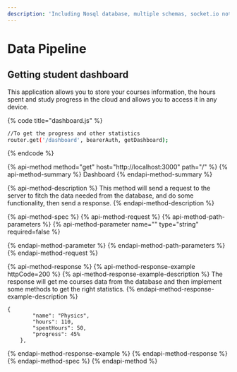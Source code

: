 ```yaml
---
description: 'Including Nosql database, multiple schemas, socket.io notification systems.'
---
```


# Data Pipeline
## Getting student dashboard

This application allows you to store your courses information, the hours spent and study progress in the cloud and allows you to access it in any device.

{% code title="dashboard.js" %}
```bash
//To get the progress and other statistics
router.get('/dashboard', bearerAuth, getDashboard);
```
{% endcode %}

{% api-method method="get" host="http://localhost:3000" path="/" %}
{% api-method-summary %}
Dashboard
{% endapi-method-summary %}

{% api-method-description %}
This method will send a request to the server to fitch the data needed from the database, and do some functionality, then send a response.
{% endapi-method-description %}

{% api-method-spec %}
{% api-method-request %}
{% api-method-path-parameters %}
{% api-method-parameter name="" type="string" required=false %}

{% endapi-method-parameter %}
{% endapi-method-path-parameters %}
{% endapi-method-request %}

{% api-method-response %}
{% api-method-response-example httpCode=200 %}
{% api-method-response-example-description %}
The response will get me courses data from the database and then implement some methods to get the right statistics.
{% endapi-method-response-example-description %}

```
{
        "name": "Physics",
        "hours": 110,
        "spentHours": 50,
        "progress": 45%
    },
```
{% endapi-method-response-example %}
{% endapi-method-response %}
{% endapi-method-spec %}
{% endapi-method %}

